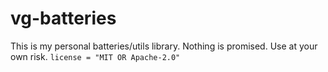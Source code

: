 # vg-batteries

This is my personal batteries/utils library. Nothing is promised. Use at your own risk. `license = "MIT OR Apache-2.0"`

